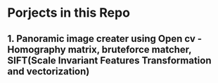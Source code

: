 # Porjects in this Repo
## 1. Panoramic image creater using Open cv - Homography matrix, bruteforce matcher, SIFT(Scale Invariant Features Transformation and vectorization)
